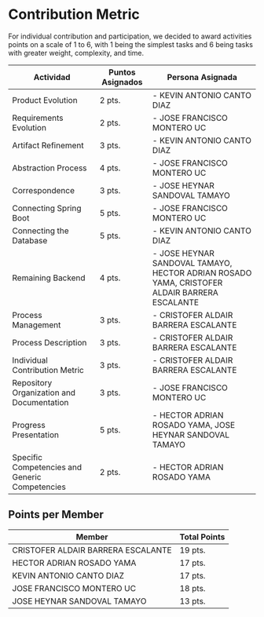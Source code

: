 # Contribution Metric

For individual contribution and participation, we decided to award activities points on a scale of 1 to 6, with 1 being the simplest tasks and 6 being tasks with greater weight, complexity, and time.  

|Actividad|Puntos Asignados|Persona Asignada|
|--|--|--|
|Product Evolution|2 pts.|- KEVIN ANTONIO CANTO DIAZ|
|Requirements Evolution|2 pts.|- JOSE FRANCISCO MONTERO UC |
|Artifact Refinement|3 pts.|- KEVIN ANTONIO CANTO DIAZ|
|Abstraction Process|4 pts.|- JOSE FRANCISCO MONTERO UC|
|Correspondence|3 pts.|- JOSE HEYNAR SANDOVAL TAMAYO|
|Connecting Spring Boot|5 pts.|- JOSE FRANCISCO MONTERO UC |
|Connecting the Database|5 pts.|- KEVIN ANTONIO CANTO DIAZ |
|Remaining Backend|4 pts.|- JOSE HEYNAR SANDOVAL TAMAYO, HECTOR ADRIAN ROSADO YAMA, CRISTOFER ALDAIR BARRERA ESCALANTE |
|Process Management|3 pts.|- CRISTOFER ALDAIR BARRERA ESCALANTE |
|Process Description|3 pts.|- CRISTOFER ALDAIR BARRERA ESCALANTE |
|Individual Contribution Metric|3 pts.|- CRISTOFER ALDAIR BARRERA ESCALANTE|
|Repository Organization and Documentation|3 pts.|- JOSE FRANCISCO MONTERO UC |
|Progress Presentation|5 pts.|- HECTOR ADRIAN ROSADO YAMA, JOSE HEYNAR SANDOVAL TAMAYO |
|Specific Competencies and Generic Competencies|2 pts.|- HECTOR ADRIAN ROSADO YAMA |

## Points per Member

|Member|Total Points|
|---|---|
|CRISTOFER ALDAIR BARRERA ESCALANTE|19 pts.|
|HECTOR ADRIAN ROSADO YAMA|17 pts.|
|KEVIN ANTONIO CANTO DIAZ|17 pts.|
|JOSE FRANCISCO MONTERO UC|18 pts.|
|JOSE HEYNAR SANDOVAL TAMAYO|13 pts.|
